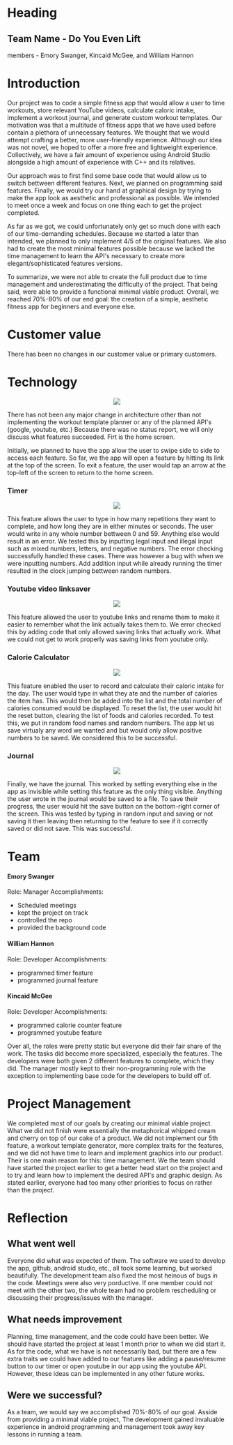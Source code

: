 # Heading
## Team Name - Do You Even Lift
members - Emory Swanger, Kincaid McGee, and William Hannon

# Introduction

Our project was to code a simple fitness app that would allow a user to time workouts, store relevant YouTube videos, calculate caloric intake, implement a workout journal, and generate custom workout templates. Our motivation was that a multitude of fitness apps that we have used before contain a plethora of unnecessary features. We thought that we would attempt crafting a better, more user-friendly experience. Although our idea was not novel, we hoped to offer a more free and lightweight experience. Collectively, we have a fair amount of experience using Android Studio alongside a high amount of experience with C++ and its relatives. 

Our approach was to first find some base code that would allow us to switch bettween different features. Next, we planned on programming said features. Finally, we would try our hand at graphical design by trying to make the app look as aesthetic and professional as possible. We intended to meet once a week and focus on one thing each to get the project completed.

As far as we got, we could unfortunately only get so much done with each of our time-demanding schedules. Because we started a later than intended, we planned to only implement 4/5 of the original features. We also had to create the most minimal features possible because we lacked the time management to learn the API's necessary to create more elegant/sophisticated features versions.

To summarize, we were not able to create the full product due to time management and underestimating the difficulty of the project. That being said, were able to provide a functional minimal viable product. Overall, we reached 70%-80% of our end goal: the creation of a simple, aesthetic fitness app for beginners and everyone else.

# Customer value

There has been no changes in our customer value or primary customers.

# Technology

<p align = "center">
  <img src="https://github.com/CS340-21/Fitness_App/blob/main/finalarch.png">
</p>

There has not been any major change in architecture other than not implementing the workout template planner or any of the planned API's (google, youtube, etc.) Because there was no status report, we will only discuss what features succeeded. Firt is the home screen. 

Initially, we planned to have the app allow the user to swipe side to side to access each feature. So far, we the app will open a feature by hitting its link at the top of the screen. To exit a feature, the user would tap an arrow at the top-left of the screen to return to the home screen.

### Timer

<p align = "center">
  <img src="https://github.com/CS340-21/Fitness_App/blob/main/timer.png">
</p>

This feature allows the user to type in how many repetitions they want to complete, and how long they are in either minutes or seconds. The user would write in any whole number bettween 0 and 59. Anything else would result in an error. We tested this by inputting legal input and illegal input such as mixed numbers, letters, and negative numbers. The error checking successfully handled these cases. There was however a bug with when we were inputting numbers. Add addition input while already running the timer resulted in the clock jumping bettween random numbers.

### Youtube video linksaver

<p align = "center">
  <img src="https://github.com/CS340-21/Fitness_App/blob/main/yt.png">
</p>

This feature allowed the user to youtube links and rename them to make it easier to remember what the link actually takes them to. We error checked this by adding code that only allowed saving links that actually work. What we could not get to work properly was saving links from youtube only.

### Calorie Calculator

<p align = "center">
  <img src="https://github.com/CS340-21/Fitness_App/blob/main/cal.png">
</p>

This feature enabled the user to record and calculate their caloric intake for the day. The user would type in what they ate and the number of calories the item has. This would then be added into the list and the total number of calories consumed would be displayed. To reset the list, the user would hit the reset button, clearing the list of foods and calories recorded. To test this, we put in random food names and random numbers. The app let us save virtualy any word we wanted and but would only allow positive numbers to be saved. We considered this to be successful.

### Journal

<p align = "center">
  <img src="https://github.com/CS340-21/Fitness_App/blob/main/journal.png">
</p>

Finally, we have the journal. This worked by setting everything else in the app as invisible while setting this feature as the only thing visible. Anything the user wrote in the journal would be saved to a file. To save their progress, the user would hit the save button on the bottom-right corner of the screen. This was tested by typing in random input and saving or not saving it then leaving then returning to the feature to see if it correctly saved or did not save. This was successful.

# Team

#### Emory Swanger
 Role: Manager 
 Accomplishments:
 - Scheduled meetings
 - kept the project on track
 - controlled the repo
 - provided the background code

#### William Hannon
 Role: Developer 
 Accomplishments:
 - programmed timer feature
 - programmed journal feature
 
#### Kincaid McGee
 Role: Developer 
 Accomplishments:
 - programmed calorie counter feature
 - programmed youtube feature
 
Over all, the roles were pretty static but everyone did their fair share of the work. The tasks did become more specialized, especially the features. The developers were both given 2 different features to complete, which they did. The manager mostly kept to their non-programming role with the exception to implementing base code for the developers to build off of.

# Project Management

We completed most of our goals by creating our minimal viable project. What we did not finish were essentially the metaphorical whipped cream and cherry on top of our cake of a product. We did not implement our 5th feature, a workout template generator, more complex traits for the features, and we did not have time to learn and implement graphics into our product. Their is one main reason for this: time management. We the team should have started the project earlier to get a better head start on the project and to try and learn how to implement the desired API's and graphic design. As stated earlier, everyone had too many other priorities to focus on rather than the project.

# Reflection

## What went well

Everyone did what was expected of them. The software we used to develop the app, github, android studio, etc., all took some learning, but worked beautifully. The development team also fixed the most heinous of bugs in the code. Meetings were also very porductive. If one member could not meet with the other two, the whole team had no problem rescheduling or discussing their progress/issues with the manager.

## What needs improvement

Planning, time management, and the code could have been better. We should have started the project at least 1 month prior to when we did start it. As for the code, what we have is not necessarily bad, but there are a few extra traits we could have added to our features like adding a pause/resume button to our timer or open youtube in our app using the youtube API. However, these ideas can be implemented in any other future works.

## Were we successful?

As a team, we would say we accomplished 70%-80% of our goal. Asside from providing a minimal viable project, The development gained invaluable experience in android programming and management took away key lessons in running a team. 
